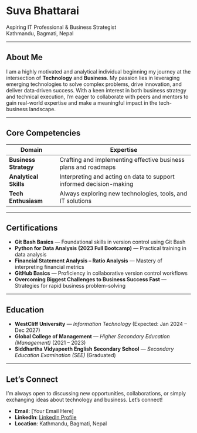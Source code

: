 # Suva Bhattarai

Aspiring IT Professional & Business Strategist  
Kathmandu, Bagmati, Nepal

---

##  About Me

I am a highly motivated and analytical individual beginning my journey at the intersection of **Technology** and **Business**. My passion lies in leveraging emerging technologies to solve complex problems, drive innovation, and deliver data‑driven success. With a keen interest in both business strategy and technical execution, I’m eager to collaborate with peers and mentors to gain real-world expertise and make a meaningful impact in the tech-business landscape.

---

##  Core Competencies

| Domain              | Expertise                                                                 |
|---------------------|---------------------------------------------------------------------------|
| **Business Strategy** | Crafting and implementing effective business plans and roadmaps           |
| **Analytical Skills** | Interpreting and acting on data to support informed decision-making       |
| **Tech Enthusiasm**   | Always exploring new technologies, tools, and IT solutions                |

---

##  Certifications

- **Git Bash Basics** — Foundational skills in version control using Git Bash  
- **Python for Data Analysis (2023 Full Bootcamp)** — Practical training in data analysis  
- **Financial Statement Analysis – Ratio Analysis** — Mastery of interpreting financial metrics  
- **GitHub Basics** — Proficiency in collaborative version control workflows  
- **Overcoming Biggest Challenges to Business Success Fast** — Strategies for rapid business problem-solving  

---

##  Education

- **WestCliff University** — *Information Technology* (Expected: Jan 2024 – Dec 2027)  
- **Global College of Management** — *Higher Secondary Education (Management)* (2021 – 2023)  
- **Siddhartha Vidyapeeth English Secondary School** — *Secondary Education Examination (SEE)* (Graduated)

---

##  Let’s Connect

I’m always open to discussing new opportunities, collaborations, or simply exchanging ideas about technology and business. Let’s connect!

- **Email**: [Your Email Here]  
- **LinkedIn**: [LinkedIn Profile](https://www.linkedin.com)
- **Location**: Kathmandu, Bagmati, Nepal

